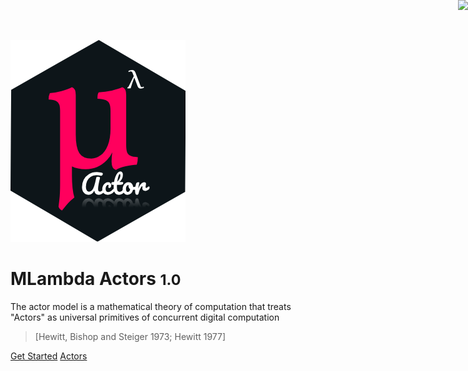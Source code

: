
<a class="ribbon" href="https://www.reactivemanifesto.org/" style="right: 0; top:0; position: absolute;">
    <img src="https://www.reactivemanifesto.org//images/ribbons/d8b11ebfd1a966d2b28b838357edf892-we-are-reactive-blue-right.png">
</a>


[![logo](site/assets/mactor.png)](https://www.mlambda.net)

# MLambda Actors <small>1.0</small>

The actor model is a mathematical theory of computation that treats "Actors" as 
universal primitives of concurrent digital computation 

 > [Hewitt, Bishop and Steiger 1973; Hewitt 1977]
 
 [Get Started](README.md) [Actors](https://www.youtube.com/watch?v=7erJ1DV_Tlo)


